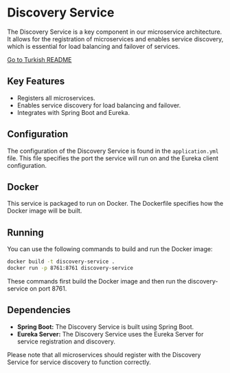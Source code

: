 # Discovery Service

The Discovery Service is a key component in our microservice architecture. It allows for the registration of microservices and enables service discovery, which is essential for load balancing and failover of services.

[Go to Turkish README](README_TR.md)

## Key Features

- Registers all microservices.
- Enables service discovery for load balancing and failover.
- Integrates with Spring Boot and Eureka.

## Configuration

The configuration of the Discovery Service is found in the `application.yml` file. This file specifies the port the service will run on and the Eureka client configuration.

## Docker

This service is packaged to run on Docker. The Dockerfile specifies how the Docker image will be built.

## Running

You can use the following commands to build and run the Docker image:

```bash
docker build -t discovery-service .
docker run -p 8761:8761 discovery-service
```

These commands first build the Docker image and then run the discovery-service on port 8761.

## Dependencies

- **Spring Boot:** The Discovery Service is built using Spring Boot.
- **Eureka Server:** The Discovery Service uses the Eureka Server for service registration and discovery.

Please note that all microservices should register with the Discovery Service for service discovery to function correctly.